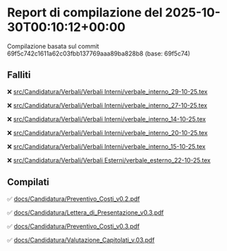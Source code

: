 # Report di compilazione del 2025-10-30T00:10:12+00:00

Compilazione basata sul commit 69f5c742c1611a62c03fbb137769aaa89ba828b8 (base: 69f5c74)

## Falliti
❌ [src/Candidatura/Verbali/Verbali Interni/verbale_interno_29-10-25.tex](https://github.com/sass0lino/DocuTex/actions/runs/18925623798)

❌ [src/Candidatura/Verbali/Verbali Interni/verbale_interno_27-10-25.tex](https://github.com/sass0lino/DocuTex/actions/runs/18925623798)

❌ [src/Candidatura/Verbali/Verbali Interni/verbale_interno_14-10-25.tex](https://github.com/sass0lino/DocuTex/actions/runs/18925623798)

❌ [src/Candidatura/Verbali/Verbali Interni/verbale_interno_20-10-25.tex](https://github.com/sass0lino/DocuTex/actions/runs/18925623798)

❌ [src/Candidatura/Verbali/Verbali Interni/verbale_interno_15-10-25.tex](https://github.com/sass0lino/DocuTex/actions/runs/18925623798)

❌ [src/Candidatura/Verbali/Verbali Esterni/verbale_esterno_22-10-25.tex](https://github.com/sass0lino/DocuTex/actions/runs/18925623798)


## Compilati
✅ [docs/Candidatura/Preventivo_Costi_v0.2.pdf](docs/Candidatura/Preventivo_Costi_v0.2.pdf)

✅ [docs/Candidatura/Lettera_di_Presentazione_v0.3.pdf](docs/Candidatura/Lettera_di_Presentazione_v0.3.pdf)

✅ [docs/Candidatura/Preventivo_Costi_v0.3.pdf](docs/Candidatura/Preventivo_Costi_v0.3.pdf)

✅ [docs/Candidatura/Valutazione_Capitolati_v.03.pdf](docs/Candidatura/Valutazione_Capitolati_v.03.pdf)


